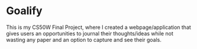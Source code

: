 # Goalify
This is my CS50W Final Project, where I created a webpage/application that gives users an opportunities to journal their thoughts/ideas while not wasting any paper and an option to capture and see their goals.
